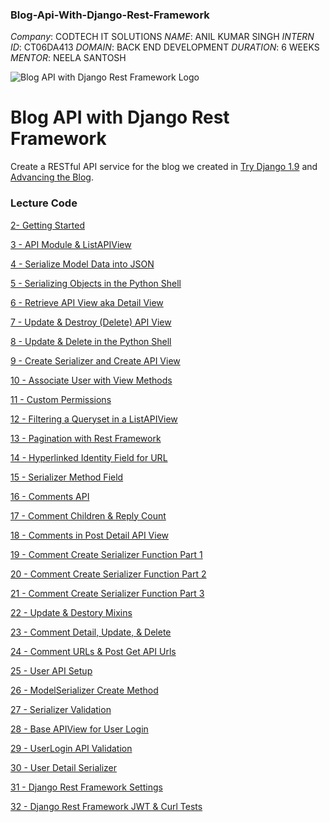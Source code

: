 ### Blog-Api-With-Django-Rest-Framework
*Company*: CODTECH IT SOLUTIONS
*NAME*: ANIL KUMAR SINGH
*INTERN ID*: CT06DA413
*DOMAIN*: BACK END DEVELOPMENT
*DURATION*: 6 WEEKS
*MENTOR*: NEELA SANTOSH

![Blog API with Django Rest Framework Logo](https://cfe-static.s3.amazonaws.com/media/blog-api-django-rest-framework/images/blog_api_cfe.png)

Blog API with Django Rest Framework
=========

Create a RESTful API service for the blog we created in [Try Django 1.9](https://www.codingforentrepreneurs.com/projects/try-django-19/) and [Advancing the Blog](https://www.codingforentrepreneurs.com/projects/advancing-the-blog/). 



### Lecture Code

[2- Getting Started](../../tree/bdfda815c221b7ea8b6cbde0b8ad0d4ad0e5475b)

[3 - API Module & ListAPIView](../../tree/954721370d34bcf21a31c382a4e48e07bed2ae4f)

[4 - Serialize Model Data into JSON](../../tree/a718d7c649784c11d09c2d00690a02fa4955b4f4)

[5 - Serializing Objects in the Python Shell](../../tree/c9a249e4f6cb0f9d0e551490f0e0f7404fa507ea)

[6 - Retrieve API View aka Detail View](../../tree/22ffddc4a52179a223bea4da0e6e96dfb1ec0a02)

[7 - Update & Destroy (Delete) API View](../../tree/d9d139b195e93f172b1dfd2c8ead3ca92fac5fa0)

[8 - Update & Delete in the Python Shell](../../tree/c14c0575643c4b6def2c33eef07374fc56b990e7)

[9 - Create Serializer and Create API View](../../tree/3bff5efc0a980e2998f3a56990d63dfca8753c82)

[10 - Associate User with View Methods](../../tree/a712a1dfbec57a6ff252552746a312cbb878131b)

[11 - Custom Permissions](../../tree/76eb764398628691a2be59bc87a541995913e2d7)

[12 - Filtering a Queryset in a ListAPIView](../../tree/7b3edd6f4447940dd2e70fab01af1373284c9b10)

[13 - Pagination with Rest Framework](../../tree/f28c3b577e7813cf2d1881e747814cad4dc882d7)

[14 - Hyperlinked Identity Field for URL](../../tree/56d4e869162b00a3d97bad3634648011eaec9d80)

[15 - Serializer Method Field](../../tree/7f0409cf32338fb3f8dffd35ad8e692aaad5787d)

[16 - Comments API](../../tree/ba82f7c4a2f3258a111dac8f72b652a509016877)

[17 - Comment Children & Reply Count](../../tree/26c3c5ae0fee2786ff151ce33e4c83351191a687)

[18 - Comments in Post Detail API View](../../tree/3160a2badfc3a97552e5bee7c5aadf072cdddf2d)

[19 - Comment Create Serializer Function Part 1](../../tree/8bf7722f0de63367647c6807f636118bcbe01473)

[20 - Comment Create Serializer Function Part 2](../../tree/47edd6f6dd941929704a3b515061388305db9792)

[21 - Comment Create Serializer Function Part 3](../../tree/74c6a65cf5081062b9cafeabd2e0ee970ed38e69)

[22 - Update & Destory Mixins](../../tree/a013bce201a508fc83012efa8d48a16f1f2bd267)

[23 - Comment Detail, Update, & Delete](../../tree/eccca8cd4af9c9fe6fc63b63b73c856acd53114b)

[24 - Comment URLs & Post Get API Urls](../../tree/2c5ba9a4f57757a71ce04fc072ababdc8129aabe)

[25 - User API Setup](../../tree/2c34b9fd54ce4ac5a83c5f08a77728dd4d604d95)

[26 - ModelSerializer Create Method](../../tree/abb5c20c33874895c52f625d04f22dedb7b0a953)

[27 - Serializer Validation](../../tree/7322598a7a60e4e64f99766623851521694ca5fd)

[28 - Base APIView for User Login](../../tree/93d160122d3000341ad00a30104651e3f45bc0b2)

[29 - UserLogin API Validation](../../tree/25d68173dcf73d6ede89589d6f8791ada52cda0e)

[30 - User Detail Serializer](../../tree/25d68173dcf73d6ede89589d6f8791ada52cda0e)

[31 - Django Rest Framework Settings](../../tree/d9f953f9118bea7079c617ef8fcb753cb4e16fe1)

[32 - Django Rest Framework JWT & Curl Tests](../../tree/d9636f5636a52319633274f64802694313ebb1b2)

    

